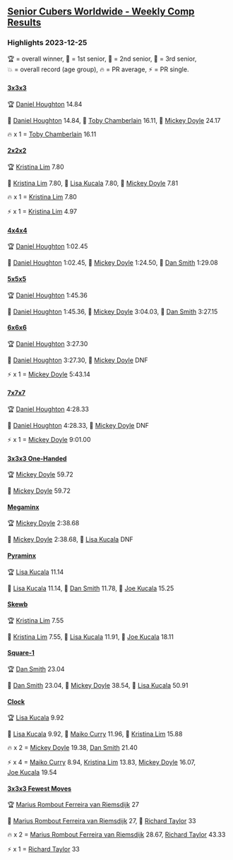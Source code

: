<style>table {white-space: nowrap;}</style>
<link rel="stylesheet" type="text/css" href="/scw-comp/css/flags.css" />

## [Senior Cubers Worldwide - Weekly Comp Results](/scw-comp/results/)
### Highlights 2023-12-25

<span style="white-space: nowrap;">🏆 = overall winner</span>, <span style="white-space: nowrap;">🥇 = 1st senior</span>, <span style="white-space: nowrap;">🥈 = 2nd senior</span>, <span style="white-space: nowrap;">🥉 = 3rd senior</span>, <span style="white-space: nowrap;">💥 = overall record (age group)</span>, <span style="white-space: nowrap;">🔥 = PR average</span>, <span style="white-space: nowrap;">⚡ = PR single</span>.

#### [3x3x3](333.md)

<span style="white-space: nowrap;">🏆 [Daniel Houghton](../../persons/daniel_houghton/333.md) 14.84</span>

<span style="white-space: nowrap;">🥇 [Daniel Houghton](../../persons/daniel_houghton/333.md) 14.84</span>, <span style="white-space: nowrap;">🥈 [Toby Chamberlain](../../persons/toby_chamberlain/333.md) 16.11</span>, <span style="white-space: nowrap;">🥉 [Mickey Doyle](../../persons/mickey_doyle/333.md) 24.17</span>

🔥 x 1 = <span style="white-space: nowrap;">[Toby Chamberlain](../../persons/toby_chamberlain/333.md) 16.11</span>

#### [2x2x2](222.md)

<span style="white-space: nowrap;">🏆 [Kristina Lim](../../persons/kristina_lim/222.md) 7.80</span>

<span style="white-space: nowrap;">🥇 [Kristina Lim](../../persons/kristina_lim/222.md) 7.80</span>, <span style="white-space: nowrap;">🥈 [Lisa Kucala](../../persons/lisa_kucala/222.md) 7.80</span>, <span style="white-space: nowrap;">🥉 [Mickey Doyle](../../persons/mickey_doyle/222.md) 7.81</span>

🔥 x 1 = <span style="white-space: nowrap;">[Kristina Lim](../../persons/kristina_lim/222.md) 7.80</span>

⚡ x 1 = <span style="white-space: nowrap;">[Kristina Lim](../../persons/kristina_lim/222.md) 4.97</span>

#### [4x4x4](444.md)

<span style="white-space: nowrap;">🏆 [Daniel Houghton](../../persons/daniel_houghton/444.md) 1:02.45</span>

<span style="white-space: nowrap;">🥇 [Daniel Houghton](../../persons/daniel_houghton/444.md) 1:02.45</span>, <span style="white-space: nowrap;">🥈 [Mickey Doyle](../../persons/mickey_doyle/444.md) 1:24.50</span>, <span style="white-space: nowrap;">🥉 [Dan Smith](../../persons/dan_smith/444.md) 1:29.08</span>

#### [5x5x5](555.md)

<span style="white-space: nowrap;">🏆 [Daniel Houghton](../../persons/daniel_houghton/555.md) 1:45.36</span>

<span style="white-space: nowrap;">🥇 [Daniel Houghton](../../persons/daniel_houghton/555.md) 1:45.36</span>, <span style="white-space: nowrap;">🥈 [Mickey Doyle](../../persons/mickey_doyle/555.md) 3:04.03</span>, <span style="white-space: nowrap;">🥉 [Dan Smith](../../persons/dan_smith/555.md) 3:27.15</span>

#### [6x6x6](666.md)

<span style="white-space: nowrap;">🏆 [Daniel Houghton](../../persons/daniel_houghton/666.md) 3:27.30</span>

<span style="white-space: nowrap;">🥇 [Daniel Houghton](../../persons/daniel_houghton/666.md) 3:27.30</span>, <span style="white-space: nowrap;">🥈 [Mickey Doyle](../../persons/mickey_doyle/666.md) DNF</span>

⚡ x 1 = <span style="white-space: nowrap;">[Mickey Doyle](../../persons/mickey_doyle/666.md) 5:43.14</span>

#### [7x7x7](777.md)

<span style="white-space: nowrap;">🏆 [Daniel Houghton](../../persons/daniel_houghton/777.md) 4:28.33</span>

<span style="white-space: nowrap;">🥇 [Daniel Houghton](../../persons/daniel_houghton/777.md) 4:28.33</span>, <span style="white-space: nowrap;">🥈 [Mickey Doyle](../../persons/mickey_doyle/777.md) DNF</span>

⚡ x 1 = <span style="white-space: nowrap;">[Mickey Doyle](../../persons/mickey_doyle/777.md) 9:01.00</span>

#### [3x3x3 One-Handed](333oh.md)

<span style="white-space: nowrap;">🏆 [Mickey Doyle](../../persons/mickey_doyle/333oh.md) 59.72</span>

<span style="white-space: nowrap;">🥇 [Mickey Doyle](../../persons/mickey_doyle/333oh.md) 59.72</span>

#### [Megaminx](minx.md)

<span style="white-space: nowrap;">🏆 [Mickey Doyle](../../persons/mickey_doyle/minx.md) 2:38.68</span>

<span style="white-space: nowrap;">🥇 [Mickey Doyle](../../persons/mickey_doyle/minx.md) 2:38.68</span>, <span style="white-space: nowrap;">🥈 [Lisa Kucala](../../persons/lisa_kucala/minx.md) DNF</span>

#### [Pyraminx](pyram.md)

<span style="white-space: nowrap;">🏆 [Lisa Kucala](../../persons/lisa_kucala/pyram.md) 11.14</span>

<span style="white-space: nowrap;">🥇 [Lisa Kucala](../../persons/lisa_kucala/pyram.md) 11.14</span>, <span style="white-space: nowrap;">🥈 [Dan Smith](../../persons/dan_smith/pyram.md) 11.78</span>, <span style="white-space: nowrap;">🥉 [Joe Kucala](../../persons/joe_kucala/pyram.md) 15.25</span>

#### [Skewb](skewb.md)

<span style="white-space: nowrap;">🏆 [Kristina Lim](../../persons/kristina_lim/skewb.md) 7.55</span>

<span style="white-space: nowrap;">🥇 [Kristina Lim](../../persons/kristina_lim/skewb.md) 7.55</span>, <span style="white-space: nowrap;">🥈 [Lisa Kucala](../../persons/lisa_kucala/skewb.md) 11.91</span>, <span style="white-space: nowrap;">🥉 [Joe Kucala](../../persons/joe_kucala/skewb.md) 18.11</span>

#### [Square-1](sq1.md)

<span style="white-space: nowrap;">🏆 [Dan Smith](../../persons/dan_smith/sq1.md) 23.04</span>

<span style="white-space: nowrap;">🥇 [Dan Smith](../../persons/dan_smith/sq1.md) 23.04</span>, <span style="white-space: nowrap;">🥈 [Mickey Doyle](../../persons/mickey_doyle/sq1.md) 38.54</span>, <span style="white-space: nowrap;">🥉 [Lisa Kucala](../../persons/lisa_kucala/sq1.md) 50.91</span>

#### [Clock](clock.md)

<span style="white-space: nowrap;">🏆 [Lisa Kucala](../../persons/lisa_kucala/clock.md) 9.92</span>

<span style="white-space: nowrap;">🥇 [Lisa Kucala](../../persons/lisa_kucala/clock.md) 9.92</span>, <span style="white-space: nowrap;">🥈 [Maiko Curry](../../persons/maiko_curry/clock.md) 11.96</span>, <span style="white-space: nowrap;">🥉 [Kristina Lim](../../persons/kristina_lim/clock.md) 15.88</span>

🔥 x 2 = <span style="white-space: nowrap;">[Mickey Doyle](../../persons/mickey_doyle/clock.md) 19.38</span>, <span style="white-space: nowrap;">[Dan Smith](../../persons/dan_smith/clock.md) 21.40</span>

⚡ x 4 = <span style="white-space: nowrap;">[Maiko Curry](../../persons/maiko_curry/clock.md) 8.94</span>, <span style="white-space: nowrap;">[Kristina Lim](../../persons/kristina_lim/clock.md) 13.83</span>, <span style="white-space: nowrap;">[Mickey Doyle](../../persons/mickey_doyle/clock.md) 16.07</span>, <span style="white-space: nowrap;">[Joe Kucala](../../persons/joe_kucala/clock.md) 19.54</span>

#### [3x3x3 Fewest Moves](333fm.md)

<span style="white-space: nowrap;">🏆 [Marius Rombout Ferreira van Riemsdijk](../../persons/marius_rombout_ferreira_van_riemsdijk/333fm.md) 27</span>

<span style="white-space: nowrap;">🥇 [Marius Rombout Ferreira van Riemsdijk](../../persons/marius_rombout_ferreira_van_riemsdijk/333fm.md) 27</span>, <span style="white-space: nowrap;">🥈 [Richard Taylor](../../persons/richard_taylor/333fm.md) 33</span>

🔥 x 2 = <span style="white-space: nowrap;">[Marius Rombout Ferreira van Riemsdijk](../../persons/marius_rombout_ferreira_van_riemsdijk/333fm.md) 28.67</span>, <span style="white-space: nowrap;">[Richard Taylor](../../persons/richard_taylor/333fm.md) 43.33</span>

⚡ x 1 = <span style="white-space: nowrap;">[Richard Taylor](../../persons/richard_taylor/333fm.md) 33</span>


<!-- Global site tag (gtag.js) - Google Analytics -->
<script async src="https://www.googletagmanager.com/gtag/js?id=UA-86348435-3"></script>
<script>window.dataLayer = window.dataLayer || []; function gtag() {dataLayer.push(arguments);} gtag('js', new Date()); gtag('config', 'UA-86348435-3');</script>
